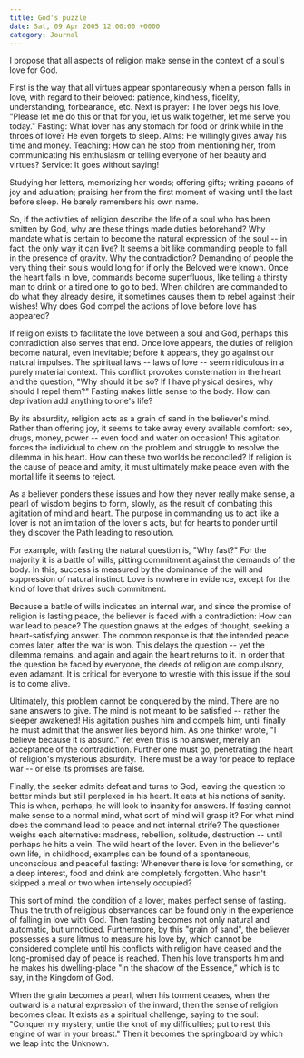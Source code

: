 ```yaml
---
title: God's puzzle
date: Sat, 09 Apr 2005 12:00:00 +0000
category: Journal
---
```


I propose that all aspects of religion make sense in the context of a
soul's love for God.

First is the way that all virtues appear spontaneously when a person
falls in love, with regard to their beloved: patience, kindness,
fidelity, understanding, forbearance, etc.  Next is prayer: The lover
begs his love, "Please let me do this or that for you, let us walk
together, let me serve you today."  Fasting: What lover has any stomach
for food or drink while in the throes of love?  He even forgets to
sleep.  Alms: He willingly gives away his time and money.  Teaching: How
can he stop from mentioning her, from communicating his enthusiasm or
telling everyone of her beauty and virtues?  Service: It goes without
saying!

Studying her letters, memorizing her words; offering gifts; writing
paeans of joy and adulation; praising her from the first moment of
waking until the last before sleep.  He barely remembers his own name.

So, if the activities of religion describe the life of a soul who has
been smitten by God, why are these things made duties beforehand?  Why
mandate what is certain to become the natural expression of the soul --
in fact, the only way it can live?  It seems a bit like commanding
people to fall in the presence of gravity.  Why the contradiction?
Demanding of people the very thing their souls would long for if only
the Beloved were known.  Once the heart falls in love, commands become
superfluous, like telling a thirsty man to drink or a tired one to go to
bed.  When children are commanded to do what they already desire, it
sometimes causes them to rebel against their wishes!  Why does God
compel the actions of love before love has appeared?

If religion exists to facilitate the love between a soul and God,
perhaps this contradiction also serves that end.  Once love appears, the
duties of religion become natural, even inevitable; before it appears,
they go against our natural impulses.  The spiritual laws -- laws of
love -- seem ridiculous in a purely material context.  This conflict
provokes consternation in the heart and the question, "Why should it be
so?  If I have physical desires, why should I repel them?"  Fasting
makes little sense to the body.  How can deprivation add anything to
one's life?

By its absurdity, religion acts as a grain of sand in the believer's
mind.  Rather than offering joy, it seems to take away every available
comfort: sex, drugs, money, power -- even food and water on occasion!
This agitation forces the individual to chew on the problem and struggle
to resolve the dilemma in his heart.  How can these two worlds be
reconciled?  If religion is the cause of peace and amity, it must
ultimately make peace even with the mortal life it seems to reject.

As a believer ponders these issues and how they never really make sense,
a pearl of wisdom begins to form, slowly, as the result of combating
this agitation of mind and heart.  The purpose in commanding us to act
like a lover is not an imitation of the lover's acts, but for hearts to
ponder until they discover the Path leading to resolution.

For example, with fasting the natural question is, "Why fast?"  For the
majority it is a battle of wills, pitting commitment against the demands
of the body.  In this, success is measured by the dominance of the will
and suppression of natural instinct.  Love is nowhere in evidence,
except for the kind of love that drives such commitment.

Because a battle of wills indicates an internal war, and since the
promise of religion is lasting peace, the believer is faced with a
contradiction: How can war lead to peace?  The question gnaws at the
edges of thought, seeking a heart-satisfying answer.  The common
response is that the intended peace comes later, after the war is won.
This delays the question -- yet the dilemma remains, and again and again
the heart returns to it.  In order that the question be faced by
everyone, the deeds of religion are compulsory, even adamant.  It is
critical for everyone to wrestle with this issue if the soul is to come
alive.

Ultimately, this problem cannot be conquered by the mind.  There are no
sane answers to give.  The mind is not meant to be satisfied -- rather
the sleeper awakened!  His agitation pushes him and compels him, until
finally he must admit that the answer lies beyond him.  As one thinker
wrote, "I believe because it is absurd."  Yet even this is no answer,
merely an acceptance of the contradiction.  Further one must go,
penetrating the heart of religion's mysterious absurdity.  There must be
a way for peace to replace war -- or else its promises are false.

Finally, the seeker admits defeat and turns to God, leaving the question
to better minds but still perplexed in his heart.  It eats at his
notions of sanity.  This is when, perhaps, he will look to insanity for
answers.  If fasting cannot make sense to a normal mind, what sort of
mind will grasp it?  For what mind does the command lead to peace and
not internal strife?  The questioner weighs each alternative: madness,
rebellion, solitude, destruction -- until perhaps he hits a vein.  The
wild heart of the lover.  Even in the believer's own life, in childhood,
examples can be found of a spontaneous, unconscious and peaceful
fasting: Whenever there is love for something, or a deep interest, food
and drink are completely forgotten.  Who hasn't skipped a meal or two
when intensely occupied?

This sort of mind, the condition of a lover, makes perfect sense of
fasting.  Thus the truth of religious observances can be found only in
the experience of falling in love with God.  Then fasting becomes not
only natural and automatic, but unnoticed.  Furthermore, by this "grain
of sand", the believer possesses a sure litmus to measure his love by,
which cannot be considered complete until his conflicts with religion
have ceased and the long-promised day of peace is reached.  Then his
love transports him and he makes his dwelling-place "in the shadow of
the Essence," which is to say, in the Kingdom of God.

When the grain becomes a pearl, when his torment ceases, when the
outward is a natural expression of the inward, then the sense of
religion becomes clear.  It exists as a spiritual challenge, saying to
the soul: "Conquer my mystery; untie the knot of my difficulties; put to
rest this engine of war in your breast."  Then it becomes the
springboard by which we leap into the Unknown.


